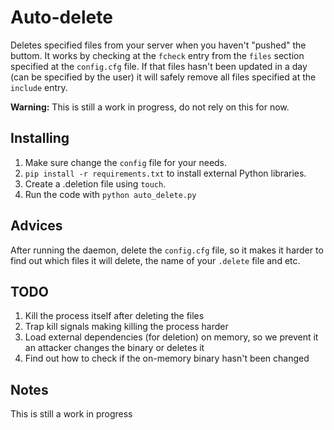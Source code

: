 # Auto-delete

Deletes specified files from your server when you haven't "pushed" the buttom. 
It works by checking at the `fcheck` entry from the `files` section 
specified at the `config.cfg` file. If that files hasn't been updated in a day 
(can be specified by the user) it will safely remove all files specified at the
`include` entry.

**Warning:** This is still a work in progress, do not rely on this for now.

## Installing

1. Make sure change the `config` file for your needs.
2. `pip install -r requirements.txt` to install external Python libraries.
3. Create a .deletion file using `touch`.
4. Run the code with `python auto_delete.py`

## Advices
After running the daemon, delete the `config.cfg` file, so it makes it harder to
find out which files it will delete, the name of your `.delete` file and etc.

## TODO
1. Kill the process itself after deleting the files
2. Trap kill signals making killing the process harder
3. Load external dependencies (for deletion) on memory, so we prevent it an attacker changes the binary or deletes it
  1. Find out how to check if the on-memory binary hasn't been changed

## Notes
This is still a work in progress
